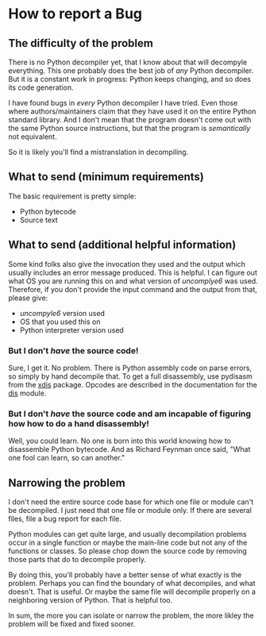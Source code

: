 # How to report a Bug

## The difficulty of the problem

There is no Python decompiler yet, that I know about that will
decompyle everything. This one probably does the
best job of *any* Python decompiler. But it is a constant work in progress: Python keeps changing, and so does its code generation.

I have found bugs in *every* Python decompiler I have tried. Even
those where authors/maintainers claim that they have used it on
the entire Python standard library. And I don't mean that
the program doesn't come out with the same Python source instructions,
but that the program is *semantically* not equivalent.

So it is likely you'll find a mistranslation in decompiling.

## What to send (minimum requirements)

The basic requirement is pretty simple:

* Python bytecode
* Source text

## What to send (additional helpful information)

Some kind folks also give the invocation they used and the output
which usually includes an error message produced. This is helpful. I
can figure out what OS you are running this on and what version of
*uncomplye6* was used. Therefore, if you don't provide the input
command and the output from that, please give:

* _uncompyle6_ version used
* OS that you used this on
* Python interpreter version used


### But I don't *have* the source code!

Sure, I get it. No problem. There is Python assembly code on parse
errors, so simply by hand decompile that. To get a full disassembly,
use pydisasm from the [xdis](https://pypi.python.org/pypi/xdis)
package. Opcodes are described in the documentation for
the [dis](https://docs.python.org/3.6/library/dis.html) module.

### But I don't *have* the source code and am incapable of figuring how how to do a hand disassembly!

Well, you could learn. No one is born into this world knowing how to
disassemble Python bytecode. And as Richard Feynman once said, "What
one fool can learn, so can another."

## Narrowing the problem

I don't need the entire source code base for which one file or module
can't be decompiled. I just need that one file or module only. If
there are several files, file a bug report for each file.

Python modules can get quite large, and usually decompilation problems
occur in a single function or maybe the main-line code but not any of
the functions or classes. So please chop down the source code by
removing those parts that do to decompile properly.

By doing this, you'll probably have a better sense of what exactly is
the problem. Perhaps you can find the boundary of what decompiles, and
what doesn't. That is useful. Or maybe the same file will decompile
properly on a neighboring version of Python. That is helpful too.

In sum, the more you can isolate or narrow the problem, the more
likley the problem will be fixed and fixed sooner.
